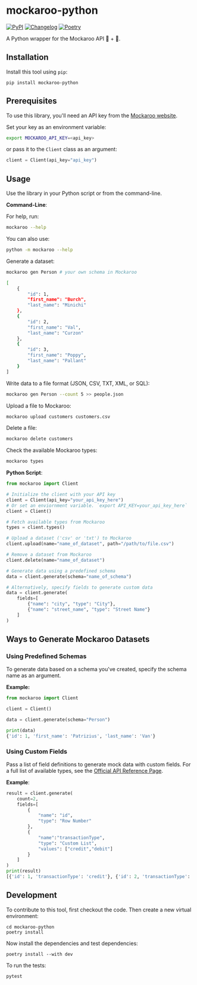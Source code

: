 # mockaroo-python

[![PyPI](https://img.shields.io/pypi/v/mockaroo-python.svg)](https://pypi.org/project/mockaroo-python/)
[![Changelog](https://img.shields.io/github/v/release/Scarvy/mockaroo-python?include_prereleases&label=changelog)](https://github.com/Scarvy/mockaroo-python/releases)
[![Poetry](https://img.shields.io/endpoint?url=https://python-poetry.org/badge/v0.json)](https://python-poetry.org/)

A Python wrapper for the Mockaroo API 🦘 + 🐍.

## Installation

Install this tool using `pip`:

    pip install mockaroo-python

## Prerequisites

To use this library, you'll need an API key from the [Mockaroo website](https://www.mockaroo.com/docs#Gaining_Access).

Set your key as an environment variable:

```bash
export MOCKAROO_API_KEY=<api_key>
```

or pass it to the `Client` class as an argument:

```python
client = Client(api_key="api_key")
```

## Usage

Use the library in your Python script or from the command-line.

**Command-Line**:

For help, run:

```bash
mockaroo --help
```

You can also use:

```bash
python -m mockaroo --help
```

Generate a dataset:

```bash
mockaroo gen Person # your own schema in Mockaroo

[
    {
        "id": 1,
        "first_name": "Burch",
        "last_name": "Minichi"
    },
    {
        "id": 2,
        "first_name": "Val",
        "last_name": "Curzon"
    },
    {
        "id": 3,
        "first_name": "Poppy",
        "last_name": "Pallant"
    }
]
```

Write data to a file format (JSON, CSV, TXT, XML, or SQL):

```bash
mockaroo gen Person --count 5 >> people.json
```

Upload a file to Mockaroo:

```bash
mockaroo upload customers customers.csv
```

Delete a file:

```bash
mockaroo delete customers
```

Check the available Mockaroo types:

```bash
mockaroo types
```

**Python Script**:

```python
from mockaroo import Client

# Initialize the client with your API key
client = Client(api_key="your_api_key_here")
# Or set an enviornment variable. `export API_KEY=your_api_key_here`
client = Client()

# Fetch available types from Mockaroo
types = client.types()

# Upload a dataset ('csv' or 'txt') to Mockaroo
client.upload(name="name_of_dataset", path="/path/to/file.csv")

# Remove a dataset from Mockaroo
client.delete(name="name_of_dataset")

# Generate data using a predefined schema
data = client.generate(schema="name_of_schema")

# Alternatively, specify fields to generate custom data
data = client.generate(
    fields=[
        {"name": "city", "type": "City"},
        {"name": "street_name", "type": "Street Name"}
    ]
)
```

## Ways to Generate Mockaroo Datasets

### Using Predefined Schemas

To generate data based on a schema you've created, specify the schema name as an argument.

**Example:**

```python
from mockaroo import Client

client = Client()

data = client.generate(schema="Person")

print(data)
{'id': 1, 'first_name': 'Patrizius', 'last_name': 'Van'}
```

### Using Custom Fields

Pass a list of field definitions to generate mock data with custom fields. For a full list of available types, see the [Official API Reference Page](https://www.mockaroo.com/docs#Types).

**Example**:

```python
result = client.generate(
    count=2, 
    fields=[
        {
            "name": "id", 
            "type": "Row Number"
        }, 
        {
            "name":"transactionType",
            "type": "Custom List", 
            "values": ["credit","debit"]
        }
    ]
)
print(result)
[{'id': 1, 'transactionType': 'credit'}, {'id': 2, 'transactionType': 'debit'}]
```

## Development

To contribute to this tool, first checkout the code. Then create a new virtual environment:

    cd mockaroo-python
    poetry install

Now install the dependencies and test dependencies:

    poetry install --with dev

To run the tests:

    pytest
